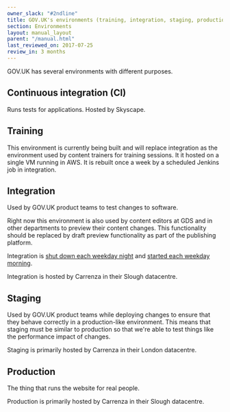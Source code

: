```yaml
---
owner_slack: "#2ndline"
title: GOV.UK's environments (training, integration, staging, production)
section: Environments
layout: manual_layout
parent: "/manual.html"
last_reviewed_on: 2017-07-25
review_in: 3 months
---
```


GOV.UK has several environments with different purposes.

## Continuous integration (CI)

Runs tests for applications. Hosted by Skyscape.

## Training

This environment is currently being built and will replace integration as the environment
used by content trainers for training sessions. It it hosted on a single VM running in AWS.
It is rebuilt once a week by a scheduled Jenkins job in integration.

## Integration

Used by GOV.UK product teams to test changes to software.

Right now this environment is also used by content editors at GDS and in other departments
to preview their content changes. This functionality should be replaced by draft preview
functionality as part of the publishing platform.

Integration is [shut down each weekday night][jenkins-integration-shutdown] and [started each weekday morning][jenkins-integration-startup].

Integration is hosted by Carrenza in their Slough datacentre.

[jenkins-integration-shutdown]: https://github.com/alphagov/govuk-puppet/blob/850ac77f75f41be0bd34ff0a04bd59bff9e50c30/modules/govuk_jenkins/templates/jobs/stop_vapps.yaml.erb
[jenkins-integration-startup]: https://github.com/alphagov/govuk-puppet/blob/850ac77f75f41be0bd34ff0a04bd59bff9e50c30/modules/govuk_jenkins/templates/jobs/start_vapps.yaml.erb

## Staging

Used by GOV.UK product teams while deploying changes to ensure that they behave correctly
in a production-like environment. This means that staging must be similar to production
so that we're able to test things like the performance impact of changes.

Staging is primarily hosted by Carrenza in their London datacentre.

## Production

The thing that runs the website for real people.

Production is primarily hosted by Carrenza in their Slough datacentre.
